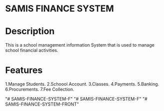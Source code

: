 # SAMIS FINANCE SYSTEM
# Description
This is a school management information System that  is used to manage school financial activities. 


# Features
1.Manage Students.
2.Schoool Account.
3.Classes.
4.Payments.
5.Banking.
6.Procurements.
7.Fee Collection.



"# SAMIS-FINANCE-SYSTEM-F" 
"# SAMIS-FINANCE-SYSTEM-F" 
"# SAMIS-FINANCE-SYSTEM-FRONT" 
